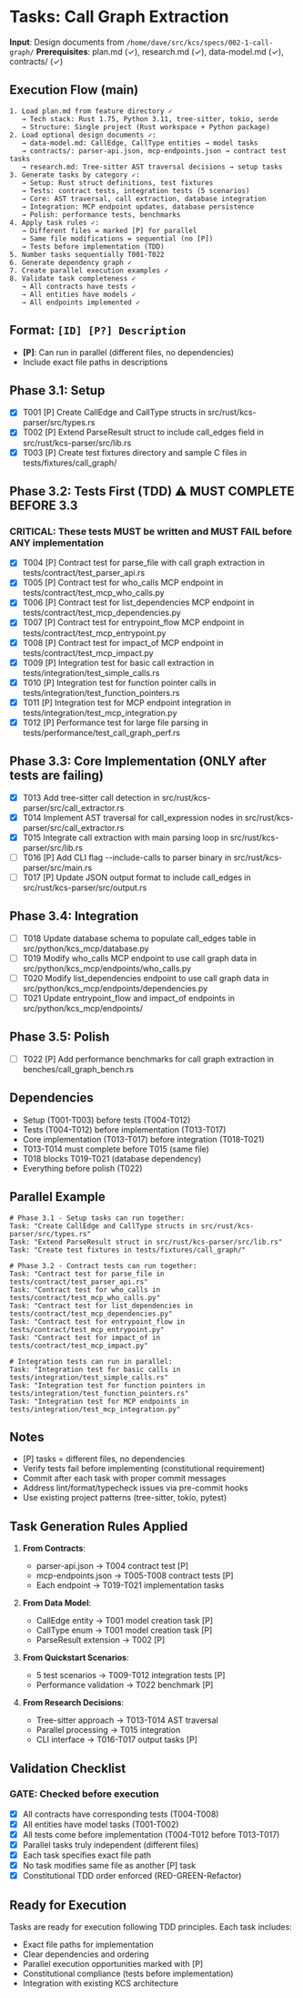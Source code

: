 # Tasks: Call Graph Extraction

**Input**: Design documents from `/home/dave/src/kcs/specs/002-1-call-graph/`
**Prerequisites**: plan.md (✓), research.md (✓), data-model.md (✓), contracts/ (✓)

## Execution Flow (main)

```text
1. Load plan.md from feature directory ✓
   → Tech stack: Rust 1.75, Python 3.11, tree-sitter, tokio, serde
   → Structure: Single project (Rust workspace + Python package)
2. Load optional design documents ✓:
   → data-model.md: CallEdge, CallType entities → model tasks
   → contracts/: parser-api.json, mcp-endpoints.json → contract test tasks
   → research.md: Tree-sitter AST traversal decisions → setup tasks
3. Generate tasks by category ✓:
   → Setup: Rust struct definitions, test fixtures
   → Tests: contract tests, integration tests (5 scenarios)
   → Core: AST traversal, call extraction, database integration
   → Integration: MCP endpoint updates, database persistence
   → Polish: performance tests, benchmarks
4. Apply task rules ✓:
   → Different files = marked [P] for parallel
   → Same file modifications = sequential (no [P])
   → Tests before implementation (TDD)
5. Number tasks sequentially T001-T022
6. Generate dependency graph ✓
7. Create parallel execution examples ✓
8. Validate task completeness ✓
   → All contracts have tests ✓
   → All entities have models ✓
   → All endpoints implemented ✓
```

## Format: `[ID] [P?] Description`

- **[P]**: Can run in parallel (different files, no dependencies)
- Include exact file paths in descriptions

## Phase 3.1: Setup

- [x] T001 [P] Create CallEdge and CallType structs in src/rust/kcs-parser/src/types.rs
- [x] T002 [P] Extend ParseResult struct to include call_edges field in src/rust/kcs-parser/src/lib.rs
- [x] T003 [P] Create test fixtures directory and sample C files in tests/fixtures/call_graph/

## Phase 3.2: Tests First (TDD) ⚠️ MUST COMPLETE BEFORE 3.3

### CRITICAL: These tests MUST be written and MUST FAIL before ANY implementation

- [x] T004 [P] Contract test for parse_file with call graph extraction in tests/contract/test_parser_api.rs
- [x] T005 [P] Contract test for who_calls MCP endpoint in tests/contract/test_mcp_who_calls.py
- [x] T006 [P] Contract test for list_dependencies MCP endpoint in tests/contract/test_mcp_dependencies.py
- [x] T007 [P] Contract test for entrypoint_flow MCP endpoint in tests/contract/test_mcp_entrypoint.py
- [x] T008 [P] Contract test for impact_of MCP endpoint in tests/contract/test_mcp_impact.py
- [x] T009 [P] Integration test for basic call extraction in tests/integration/test_simple_calls.rs
- [x] T010 [P] Integration test for function pointer calls in tests/integration/test_function_pointers.rs
- [x] T011 [P] Integration test for MCP endpoint integration in tests/integration/test_mcp_integration.py
- [x] T012 [P] Performance test for large file parsing in tests/performance/test_call_graph_perf.rs

## Phase 3.3: Core Implementation (ONLY after tests are failing)

- [x] T013 Add tree-sitter call detection in src/rust/kcs-parser/src/call_extractor.rs
- [x] T014 Implement AST traversal for call_expression nodes in src/rust/kcs-parser/src/call_extractor.rs
- [x] T015 Integrate call extraction with main parsing loop in src/rust/kcs-parser/src/lib.rs
- [ ] T016 [P] Add CLI flag --include-calls to parser binary in src/rust/kcs-parser/src/main.rs
- [ ] T017 [P] Update JSON output format to include call_edges in src/rust/kcs-parser/src/output.rs

## Phase 3.4: Integration

- [ ] T018 Update database schema to populate call_edges table in src/python/kcs_mcp/database.py
- [ ] T019 Modify who_calls MCP endpoint to use call graph data in src/python/kcs_mcp/endpoints/who_calls.py
- [ ] T020 Modify list_dependencies endpoint to use call graph data in src/python/kcs_mcp/endpoints/dependencies.py
- [ ] T021 Update entrypoint_flow and impact_of endpoints in src/python/kcs_mcp/endpoints/

## Phase 3.5: Polish

- [ ] T022 [P] Add performance benchmarks for call graph extraction in benches/call_graph_bench.rs

## Dependencies

- Setup (T001-T003) before tests (T004-T012)
- Tests (T004-T012) before implementation (T013-T017)
- Core implementation (T013-T017) before integration (T018-T021)
- T013-T014 must complete before T015 (same file)
- T018 blocks T019-T021 (database dependency)
- Everything before polish (T022)

## Parallel Example

```text
# Phase 3.1 - Setup tasks can run together:
Task: "Create CallEdge and CallType structs in src/rust/kcs-parser/src/types.rs"
Task: "Extend ParseResult struct in src/rust/kcs-parser/src/lib.rs"
Task: "Create test fixtures in tests/fixtures/call_graph/"

# Phase 3.2 - Contract tests can run together:
Task: "Contract test for parse_file in tests/contract/test_parser_api.rs"
Task: "Contract test for who_calls in tests/contract/test_mcp_who_calls.py"
Task: "Contract test for list_dependencies in tests/contract/test_mcp_dependencies.py"
Task: "Contract test for entrypoint_flow in tests/contract/test_mcp_entrypoint.py"
Task: "Contract test for impact_of in tests/contract/test_mcp_impact.py"

# Integration tests can run in parallel:
Task: "Integration test for basic calls in tests/integration/test_simple_calls.rs"
Task: "Integration test for function pointers in tests/integration/test_function_pointers.rs"
Task: "Integration test for MCP endpoints in tests/integration/test_mcp_integration.py"
```

## Notes

- [P] tasks = different files, no dependencies
- Verify tests fail before implementing (constitutional requirement)
- Commit after each task with proper commit messages
- Address lint/format/typecheck issues via pre-commit hooks
- Use existing project patterns (tree-sitter, tokio, pytest)

## Task Generation Rules Applied

1. **From Contracts**:
   - parser-api.json → T004 contract test [P]
   - mcp-endpoints.json → T005-T008 contract tests [P]
   - Each endpoint → T019-T021 implementation tasks

2. **From Data Model**:
   - CallEdge entity → T001 model creation task [P]
   - CallType enum → T001 model creation task [P]
   - ParseResult extension → T002 [P]

3. **From Quickstart Scenarios**:
   - 5 test scenarios → T009-T012 integration tests [P]
   - Performance validation → T022 benchmark [P]

4. **From Research Decisions**:
   - Tree-sitter approach → T013-T014 AST traversal
   - Parallel processing → T015 integration
   - CLI interface → T016-T017 output tasks [P]

## Validation Checklist

### GATE: Checked before execution

- [x] All contracts have corresponding tests (T004-T008)
- [x] All entities have model tasks (T001-T002)
- [x] All tests come before implementation (T004-T012 before T013-T017)
- [x] Parallel tasks truly independent (different files)
- [x] Each task specifies exact file path
- [x] No task modifies same file as another [P] task
- [x] Constitutional TDD order enforced (RED-GREEN-Refactor)

## Ready for Execution

Tasks are ready for execution following TDD principles. Each task includes:

- Exact file paths for implementation
- Clear dependencies and ordering
- Parallel execution opportunities marked with [P]
- Constitutional compliance (tests before implementation)
- Integration with existing KCS architecture
